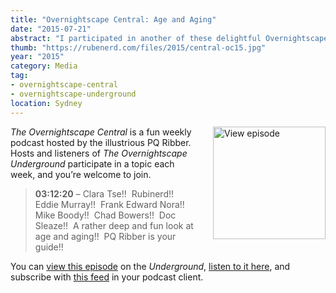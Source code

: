 ```yaml
---
title: "Overnightscape Central: Age and Aging"
date: "2015-07-21"
abstract: "I participated in another of these delightful Overnightscape Underground productions by PQ Ribber."
thumb: "https://rubenerd.com/files/2015/central-oc15.jpg"
year: "2015"
category: Media
tag:
- overnightscape-central
- overnightscape-underground
location: Sydney
---
```

<p class="show-cover"><a href="https://onsug.com/archives/16902/"><img src="https://rubenerd.com/files/2015/central-oc15.jpg" alt="View episode" style="float:right; margin:0 0 1em 2em; width:180px; height:180px;" /></a></p>

*The Overnightscape Central* is a fun weekly podcast hosted by the illustrious PQ Ribber. Hosts and listeners of *The Overnightscape Underground* participate in a topic each week, and you’re welcome to join.

> **03:12:20** – Clara Tse!!  Rubinerd!!  Eddie Murray!!  Frank Edward Nora!!  Mike Boody!!  Chad Bowers!!  Doc Sleaze!!  A rather deep and fun look at age and aging!!  PQ Ribber is your guide!!</div>

You can <a href="https://onsug.com/archives/16902/">view this episode</a> on the *Underground*, <a href="https://media.blubrry.com/onsug/p/onsug.com/shows/Jul15/onsug_Jul15_Central_Age.mp3">listen to it here</a>, and subscribe with <a href="https://onsug.com/archives/category/overnightscapecentral/feed/">this feed</a> in your podcast client.

